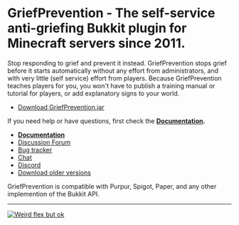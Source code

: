 # GriefPrevention - The self-service anti-griefing Bukkit plugin for Minecraft servers since 2011.

Stop responding to grief and prevent it instead. GriefPrevention stops grief 
before it starts automatically without any effort from administrators, 
and with very little (self service) effort from players.
Because GriefPrevention teaches players for you, you won't have to publish a
training manual or tutorial for players, or add explanatory signs to your world.

- [Download GriefPrevention.jar](https://github.com/TechFortress/GriefPrevention/releases/latest)

If you need help or have questions, first check the **[Documentation](https://docs.griefprevention.com).**

- **[Documentation](https://docs.griefprevention.com)**
- [Discussion Forum](https://github.com/TechFortress/GriefPrevention/discussions)
- [Bug tracker](https://github.com/TechFortress/GriefPrevention/issues)
- [Chat](https://griefprevention.com/chat/)
- [Discord](https://r.griefprevention.com/dumcord)
- [Download older versions](https://dev.bukkit.org/projects/grief-prevention/files)


GriefPrevention is compatible with Purpur, Spigot, Paper, and any other implemention of the Bukkit API.

---

[![Weird flex but ok](https://bstats.org/signatures/bukkit/GriefPrevention-legacy.svg)](https://bstats.org/plugin/bukkit/GriefPrevention-legacy)
